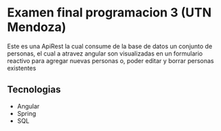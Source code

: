 # Examen final programacion 3 (UTN Mendoza)

Este es una ApiRest la cual consume de la base de datos un conjunto de personas, el cual a atravez angular son visualizadas en un formulario reactivo para agregar nuevas personas o, poder editar y borrar personas existentes

## Tecnologias
* Angular
* Spring
* SQL
